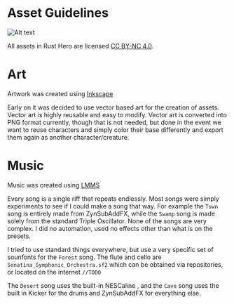 # Asset Guidelines

![Alt text](https://mirrors.creativecommons.org/presskit/buttons/88x31/png/by-nc.png?raw=true "CC BY-NC 4.0")

All assets in Rust Hero are licensed [CC BY-NC 4.0](https://creativecommons.org/licenses/by-nc/4.0/).

# Art

Artwork was created using [Inkscape](https://inkscape.org)

Early on it was decided to use vector based art for the creation of assets.  Vector art is highly reusable and easy to modify.  Vector art is converted into PNG format currently, though that is not needed, but done in the event we want to reuse characters and simply color their base differently and export them again as another character/creature.

# Music

Music was created using [LMMS](https://lmms.io)

Every song is a single riff that repeats endlessly.  Most songs were simply experiments to see if I could make a song that way.  For example the `Town` song is entirely made from ZynSubAddFX, while the `Swamp` song is made solely from the standard Triple Oscillator.  None of the songs are very complex.  I did no automation, used no effects other than what is on the presets.

I tried to use standard things everywhere, but use a very specific set of sounfonts for the `Forest` song.  The flute and cello are `Sonatina_Symphonic_Orchestra.sf2` which can be obtained via repositories, or located on the internet `//TODO`

The `Desert` song uses the built-in NESCaline , and the `Cave` song uses the built in Kicker for the drums and ZynSubAddFX for everything else.


